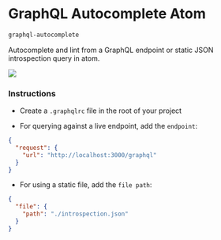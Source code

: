 # GraphQL Autocomplete Atom

```sh
graphql-autocomplete
```

Autocomplete and lint from a GraphQL endpoint or static JSON introspection query in atom.

![](https://github.com/nicolaslopezj/atom-graphql-autocomplete/blob/master/resources/example.png)

### Instructions

- Create a ```.graphqlrc``` file in the root of your project

- For querying against a live endpoint, add the ```endpoint```:

```json
{
  "request": {
    "url": "http://localhost:3000/graphql"
  }
}
```

- For using a static file, add the `file path`:

```json
{
  "file": {
    "path": "./introspection.json"
  }
}
```

